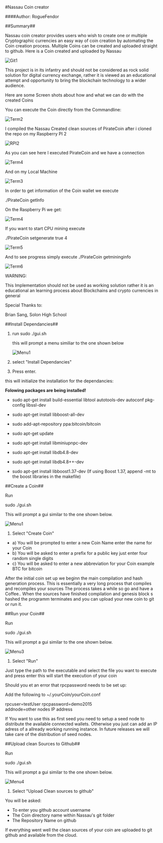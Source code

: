 
#Nassau Coin creator

####Author: RogueFendor

##Summary##

Nassau coin creator provides users who wish to create one or multiple
Cryptographic currencies an easy way of coin creation by automating the
Coin creation process.
Multiple Coins can be created and uploaded straight
to github. Here is a Coin created and uploaded by Nassau

![Git1](/documentation/Git1.png)

This project is in its infantry and should not be considered
as rock solid solution for digital currency exchange, rather it is viewed as an
educational attempt and opportunity to bring the blockchain technology to a wider audience.

Here are some Screen shots about how and what we can do with the created Coins

You can execute the Coin directly from the Commandline:

![Term2](/documentation/Term2.png)

I compiled the Nassau Created clean sources of PirateCoin after i cloned
the repo on my Raspberry PI 2

![RPI2](/documentation/RPI.jpg)

As you can see here I executed PirateCoin and we have a connection

![Term4](/documentation/Term4.png)

And on my Local Machine

![Term3](/documentation/Term3.png)

In order to get information of the Coin wallet we execute 

./PirateCoin getInfo

On the Raspberry Pi we get:

![Term4](/documentation/Term4.png)

If you want to start CPU mining execute

./PirateCoin setgenerate true 4

![Term5](/documentation/Term5.png)

And to see progress simply execute ./PirateCoin getmininginfo

![Term6](/documentation/Term6.png)

WARNING:

This Implementation should not be used as working solution rather it is an
educational an learning process about Blockchains and crypto currencies in general

Special Thanks to:

Brian Sang, Solon High School




##Install  Dependancies##

1. run sudo ./gui.sh

    this will prompt a menu similiar to the one shown below

    ![Menu1](/documentation/Menu1.png)


2. select "Install Dependancies"  

3. Press enter.

this will initialize the installation for the dependancies:

**Folowing packages are being installed!**

* sudo apt-get install build-essential libtool autotools-dev autoconf pkg-config
libssl-dev
* sudo apt-get install libboost-all-dev
* sudo add-apt-repository ppa:bitcoin/bitcoin
* sudo apt-get update
* sudo apt-get install libminiupnpc-dev

* sudo apt-get install libdb4.8-dev
* sudo apt-get install libdb4.8++-dev
* sudo apt-get install libboost1.37-dev
(If using Boost 1.37, append -mt to the boost libraries in the makefile)


##Create a Coin##

Run 

sudo ./gui.sh

This will prompt a gui similar to the one shown below.

![Menu1](/documentation/Menu2.png)

1. Select "Create Coin"

* a) You will be prompted to enter a new Coin Name enter the name for your Coin
* b) You will be asked to enter a prefix for a public key just enter four random single digits 
* c) You will be asked to enter a new abbreviation for your Coin example BTC for bitcoin

After the initial coin set up we beginn the main compilation and hash generation process.
This is essentially a very long process that compiles and recompiles your sources
The process takes a while so go and have a Coffee..
When the sources have finished compilation and genesis block s hashed the programm terminates 
and you can upload your new coin to git or run it.


##Run your Coin##

Run 

sudo ./gui.sh

This will prompt a gui similar to the one shown below.

![Menu3](/documentation/Menu3.png)


1. Select "Run"


Just type the path to the executable and select the file you want to execute
and press enter this will start the execution of your coin

Should you et an error that rpcpassword needs to be set up:

Add the following to ~/.yourCoin/yourCoin.conf

rpcuser=testUser 
rpcpassword=demo2015  
addnode=other nodes IP address

If You want to use this as first seed you need to setup a seed node to distribute the available connected wallets.
Otherwise you just can add an IP adress of a allready working running instance.
In future releases we will take care of the distribution of seed nodes.


##Upload clean Sources to Github##

Run 

sudo ./gui.sh

This will prompt a gui similar to the one shown below.

![Menu4](/documentation/Menu4.png)


1. Select "Upload Clean sources to github" 

You will be asked:

* To enter you github account username
* The Coin directory name within Nassau's git folder
* The Repository Name on github

If everything went well the clean sources of your coin are uploaded to git github
and available from the cloud.